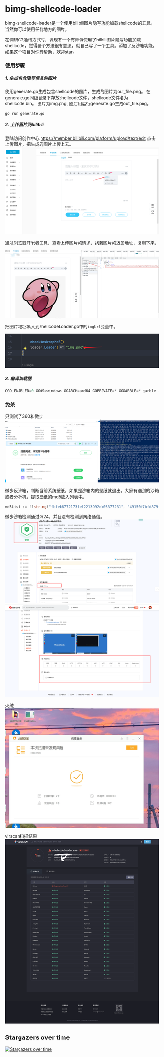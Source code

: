 # bimg-shellcode-loader
bimg-shellcode-loader是一个使用bilibili图片隐写功能加载shellcode的工具。 当然你可以使用任何地方的图片。 

在调研C2通讯方式时，发现有一个有师傅使用了bilbili图片隐写功能加载shellcode，觉得这个方法很有意思，就自己写了一个工具。添加了反沙箱功能。  
如果这个项目对你有帮助，欢迎star。

### 使用步骤
##### 1. 生成包含隐写信息的图片  
使用generate.go生成包含shellcode的图片，生成的图片为out_file.png。
在generate.go同级目录下存放shellcode文件，shellcode文件名为shellcode.bin。
图片为img.png, 随后用运行generate.go生成out_file.png。
```shell
go run generate.go
```

##### 2. 上传图片到bilibili  
   登陆访问创作中心 https://member.bilibili.com/platform/upload/text/edit 点击上传图片，把生成的图片上传上去。
   ![img.png](doc/img.png)

通过浏览器开发者工具，查看上传图片的请求，找到图片的返回地址，复制下来。

![img.png](doc/img2.png)

把图片地址填入到shellcodeLoader.go中的`imgUrl`变量中。

![img.png](doc/img3.png)
##### 3. 编译加载器
```go
CGO_ENABLED=0 GOOS=windows GOARCH=amd64 GOPRIVATE=* GOGARBLE=* garble -tiny -literals -seed=random build -ldflags  "-w -s -buildid= -H=windowsgui" -buildmode="pie"
```

### 免杀
只测试了360和微步
![img.png](doc/img4.png)

微步反沙箱，判断当前系统壁纸，如果是沙箱内的壁纸就退出。大家有遇到的沙箱或者分析机，提取壁纸的md5放入列表中。
```go
md5List := []string{"fbfeb6772173fef2213992db05377231", "49150f7bfd879fe03a2f7d148a2514de", "fc322167eb838d9cd4ed6e8939e78d89", "178aefd8bbb4dd3ed377e790bc92a4eb", "0f8f1032e4afe1105a2e5184c61a3ce4", "da288dceaafd7c97f1b09c594eac7868"}
```
微步沙箱检测通过0/24，并且没有检测到网络通信。
![img_1.png](doc/img5.png)
![img.png](doc/img6.png)

火绒
![img8.jpeg](doc%2Fimg8.jpeg)

virscan扫描结果
![img7.png](doc%2Fimg7.png)
## Stargazers over time

[![Stargazers over time](https://starchart.cc/intbjw/bimg-shellcode-loader.svg)](https://starchart.cc/intbjw/bimg-shellcode-loader)
